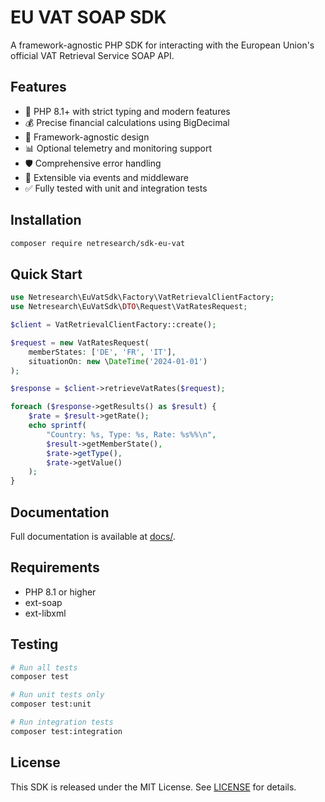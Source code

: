 # EU VAT SOAP SDK

A framework-agnostic PHP SDK for interacting with the European Union's official VAT Retrieval Service SOAP API.

## Features

- 🚀 PHP 8.1+ with strict typing and modern features
- 💰 Precise financial calculations using BigDecimal
- 🔧 Framework-agnostic design
- 📊 Optional telemetry and monitoring support
- 🛡️ Comprehensive error handling
- 🔌 Extensible via events and middleware
- ✅ Fully tested with unit and integration tests

## Installation

```bash
composer require netresearch/sdk-eu-vat
```

## Quick Start

```php
use Netresearch\EuVatSdk\Factory\VatRetrievalClientFactory;
use Netresearch\EuVatSdk\DTO\Request\VatRatesRequest;

$client = VatRetrievalClientFactory::create();

$request = new VatRatesRequest(
    memberStates: ['DE', 'FR', 'IT'],
    situationOn: new \DateTime('2024-01-01')
);

$response = $client->retrieveVatRates($request);

foreach ($response->getResults() as $result) {
    $rate = $result->getRate();
    echo sprintf(
        "Country: %s, Type: %s, Rate: %s%%\n",
        $result->getMemberState(),
        $rate->getType(),
        $rate->getValue()
    );
}
```

## Documentation

Full documentation is available at [docs/](docs/).

## Requirements

- PHP 8.1 or higher
- ext-soap
- ext-libxml

## Testing

```bash
# Run all tests
composer test

# Run unit tests only
composer test:unit

# Run integration tests
composer test:integration
```

## License

This SDK is released under the MIT License. See [LICENSE](LICENSE) for details.